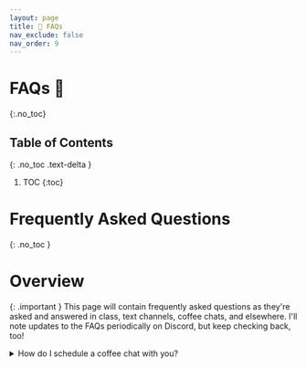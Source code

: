 ```yaml
---
layout: page
title: 🙋 FAQs
nav_exclude: false
nav_order: 9
---
```


# FAQs 🙋 
{:.no_toc}

## Table of Contents
{: .no_toc .text-delta }

1. TOC
{:toc}

# Frequently Asked Questions
{: .no_toc }

# Overview

{: .important }
This page will contain frequently asked questions as they're asked and answered in class, text channels, coffee chats, and elsewhere. I'll note updates to the FAQs periodically on Discord, but keep checking back, too!

<details>
<summary>How do I schedule a coffee chat with you?</summary>
After clicking 🍵 Let's Chat! at the top right, follow the directions on Zcal to reserve an appointment. First, select the time interval you want (🕛10, 🕐15, or 🕑20 min) at the bottom left, then choose a date/time that works for you.

<img src="http://visforvali.github.io/ws297y/assets/images/zcal.png" alt="Preview of Zcal invite">

If there are no available timeslots on a given day, it means I'm fully booked and you'll have to reserve another date/time. I tend to be fully booked around the middle and end of the semester, so make sure to book early and often!
</details>